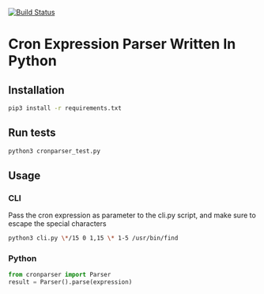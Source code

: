 [![Build Status](https://travis-ci.org/abugnais/cronparser.svg?branch=master)](https://travis-ci.org/abugnais/cronparser)

Cron Expression Parser Written In Python
========================================

## Installation
```bash
pip3 install -r requirements.txt
```

## Run tests
```bash
python3 cronparser_test.py 
```

## Usage

### CLI
Pass the cron expression as parameter to the cli.py script, and make sure to escape the special characters

```bash
python3 cli.py \*/15 0 1,15 \* 1-5 /usr/bin/find
```

### Python

```python
from cronparser import Parser
result = Parser().parse(expression)
```